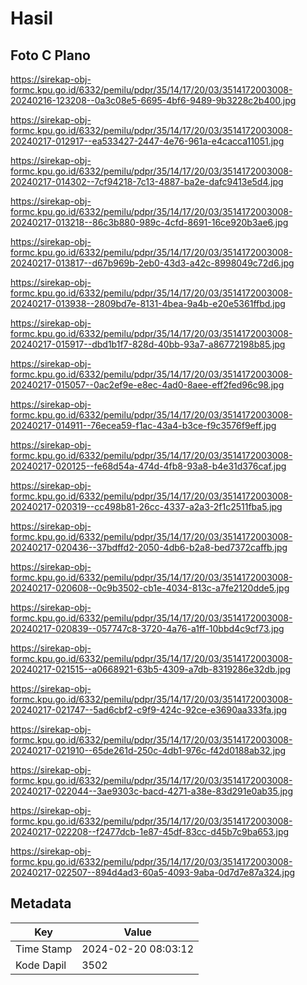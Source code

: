 # Hasil

## Foto C Plano

https://sirekap-obj-formc.kpu.go.id/6332/pemilu/pdpr/35/14/17/20/03/3514172003008-20240216-123208--0a3c08e5-6695-4bf6-9489-9b3228c2b400.jpg

https://sirekap-obj-formc.kpu.go.id/6332/pemilu/pdpr/35/14/17/20/03/3514172003008-20240217-012917--ea533427-2447-4e76-961a-e4cacca11051.jpg

https://sirekap-obj-formc.kpu.go.id/6332/pemilu/pdpr/35/14/17/20/03/3514172003008-20240217-014302--7cf94218-7c13-4887-ba2e-dafc9413e5d4.jpg

https://sirekap-obj-formc.kpu.go.id/6332/pemilu/pdpr/35/14/17/20/03/3514172003008-20240217-013218--86c3b880-989c-4cfd-8691-16ce920b3ae6.jpg

https://sirekap-obj-formc.kpu.go.id/6332/pemilu/pdpr/35/14/17/20/03/3514172003008-20240217-013817--d67b969b-2eb0-43d3-a42c-8998049c72d6.jpg

https://sirekap-obj-formc.kpu.go.id/6332/pemilu/pdpr/35/14/17/20/03/3514172003008-20240217-013938--2809bd7e-8131-4bea-9a4b-e20e5361ffbd.jpg

https://sirekap-obj-formc.kpu.go.id/6332/pemilu/pdpr/35/14/17/20/03/3514172003008-20240217-015917--dbd1b1f7-828d-40bb-93a7-a86772198b85.jpg

https://sirekap-obj-formc.kpu.go.id/6332/pemilu/pdpr/35/14/17/20/03/3514172003008-20240217-015057--0ac2ef9e-e8ec-4ad0-8aee-eff2fed96c98.jpg

https://sirekap-obj-formc.kpu.go.id/6332/pemilu/pdpr/35/14/17/20/03/3514172003008-20240217-014911--76ecea59-f1ac-43a4-b3ce-f9c3576f9eff.jpg

https://sirekap-obj-formc.kpu.go.id/6332/pemilu/pdpr/35/14/17/20/03/3514172003008-20240217-020125--fe68d54a-474d-4fb8-93a8-b4e31d376caf.jpg

https://sirekap-obj-formc.kpu.go.id/6332/pemilu/pdpr/35/14/17/20/03/3514172003008-20240217-020319--cc498b81-26cc-4337-a2a3-2f1c2511fba5.jpg

https://sirekap-obj-formc.kpu.go.id/6332/pemilu/pdpr/35/14/17/20/03/3514172003008-20240217-020436--37bdffd2-2050-4db6-b2a8-bed7372caffb.jpg

https://sirekap-obj-formc.kpu.go.id/6332/pemilu/pdpr/35/14/17/20/03/3514172003008-20240217-020608--0c9b3502-cb1e-4034-813c-a7fe2120dde5.jpg

https://sirekap-obj-formc.kpu.go.id/6332/pemilu/pdpr/35/14/17/20/03/3514172003008-20240217-020839--057747c8-3720-4a76-a1ff-10bbd4c9cf73.jpg

https://sirekap-obj-formc.kpu.go.id/6332/pemilu/pdpr/35/14/17/20/03/3514172003008-20240217-021515--a0668921-63b5-4309-a7db-8319286e32db.jpg

https://sirekap-obj-formc.kpu.go.id/6332/pemilu/pdpr/35/14/17/20/03/3514172003008-20240217-021747--5ad6cbf2-c9f9-424c-92ce-e3690aa333fa.jpg

https://sirekap-obj-formc.kpu.go.id/6332/pemilu/pdpr/35/14/17/20/03/3514172003008-20240217-021910--65de261d-250c-4db1-976c-f42d0188ab32.jpg

https://sirekap-obj-formc.kpu.go.id/6332/pemilu/pdpr/35/14/17/20/03/3514172003008-20240217-022044--3ae9303c-bacd-4271-a38e-83d291e0ab35.jpg

https://sirekap-obj-formc.kpu.go.id/6332/pemilu/pdpr/35/14/17/20/03/3514172003008-20240217-022208--f2477dcb-1e87-45df-83cc-d45b7c9ba653.jpg

https://sirekap-obj-formc.kpu.go.id/6332/pemilu/pdpr/35/14/17/20/03/3514172003008-20240217-022507--894d4ad3-60a5-4093-9aba-0d7d7e87a324.jpg


## Metadata

| Key        | Value               |
| ---------- | ------------------- |
| Time Stamp | 2024-02-20 08:03:12 |
| Kode Dapil | 3502                |



